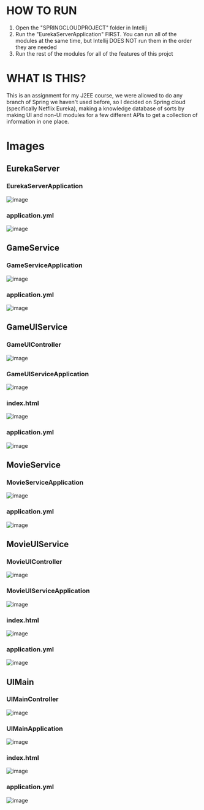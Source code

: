 # HOW TO RUN
1. Open the "SPRINGCLOUDPROJECT" folder in Intellij
2. Run the "EurekaServerApplication" FIRST. You can run all of the modules at the same time, but Intellij DOES NOT run them in the order they are needed
3. Run the rest of the modules for all of the features of this projct

# WHAT IS THIS?
This is an assignment for my J2EE course, we were allowed to do any branch of Spring we haven't used before, so I decided on Spring cloud (specifically Netflix Eureka), making a knowledge database of sorts by making UI and non-UI modules for a few different APIs to get a collection of information in one place.

# Images
## EurekaServer
### EurekaServerApplication
![image](https://github.com/user-attachments/assets/dff492d4-3196-4c3e-863a-2aa47d000edf)

### application.yml
![image](https://github.com/user-attachments/assets/0925f34e-152a-4124-b9f0-f55990bc54ec)

## GameService
### GameServiceApplication
![image](https://github.com/user-attachments/assets/de9eecb7-1db4-494f-9396-9def1214b6c9)

### application.yml
![image](https://github.com/user-attachments/assets/6adecfad-c4e6-4af9-8d43-657823d89c1d)

## GameUIService
### GameUIController
![image](https://github.com/user-attachments/assets/c087513f-0b3b-4814-a278-726beee55095)

### GameUIServiceApplication
![image](https://github.com/user-attachments/assets/64e60fc2-7d42-4779-b054-236c661239aa)

### index.html
![image](https://github.com/user-attachments/assets/fd88cb37-6b2f-445c-878c-ff3e8304e7ba)

### application.yml
![image](https://github.com/user-attachments/assets/34160f54-c3ea-4824-b8e7-b85702a9bcc2)

## MovieService
### MovieServiceApplication
![image](https://github.com/user-attachments/assets/68ca840b-a285-4993-9d5e-461fcdff39dc)

### application.yml
![image](https://github.com/user-attachments/assets/63ada812-d163-4efc-9534-c500cf4af0e3)

## MovieUIService
### MovieUIController
![image](https://github.com/user-attachments/assets/088d7b06-6fa0-4089-bd86-b612c026d054)

### MovieUIServiceApplication
![image](https://github.com/user-attachments/assets/cf2b64d6-15c7-4879-bcfa-18e557874585)

### index.html
![image](https://github.com/user-attachments/assets/651bf183-57af-45a9-9eda-de2dd516766b)

### application.yml
![image](https://github.com/user-attachments/assets/73a9e019-ffbd-4bbe-95a6-543abfa6f7bd)

## UIMain
### UIMainController
![image](https://github.com/user-attachments/assets/20a75312-146a-4235-bbf7-2c56b73d14d6)

### UIMainApplication
![image](https://github.com/user-attachments/assets/30376a38-8bb7-4a4f-b708-7b684f832249)

### index.html
![image](https://github.com/user-attachments/assets/b927413a-4b18-4893-9bb8-ace8de6f259e)

### application.yml
![image](https://github.com/user-attachments/assets/5588003f-0253-452f-a705-477d48df5e65)
